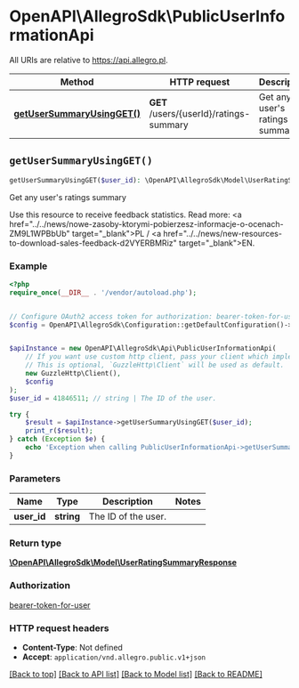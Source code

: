 # OpenAPI\AllegroSdk\PublicUserInformationApi

All URIs are relative to https://api.allegro.pl.

Method | HTTP request | Description
------------- | ------------- | -------------
[**getUserSummaryUsingGET()**](PublicUserInformationApi.md#getUserSummaryUsingGET) | **GET** /users/{userId}/ratings-summary | Get any user&#39;s ratings summary


## `getUserSummaryUsingGET()`

```php
getUserSummaryUsingGET($user_id): \OpenAPI\AllegroSdk\Model\UserRatingSummaryResponse
```

Get any user's ratings summary

Use this resource to receive feedback statistics. Read more: <a href=\"../../news/nowe-zasoby-ktorymi-pobierzesz-informacje-o-ocenach-ZM9L1WPBbUb\" target=\"_blank\">PL</a> / <a href=\"../../news/new-resources-to-download-sales-feedback-d2VYERBMRiz\" target=\"_blank\">EN</a>.

### Example

```php
<?php
require_once(__DIR__ . '/vendor/autoload.php');


// Configure OAuth2 access token for authorization: bearer-token-for-user
$config = OpenAPI\AllegroSdk\Configuration::getDefaultConfiguration()->setAccessToken('YOUR_ACCESS_TOKEN');


$apiInstance = new OpenAPI\AllegroSdk\Api\PublicUserInformationApi(
    // If you want use custom http client, pass your client which implements `GuzzleHttp\ClientInterface`.
    // This is optional, `GuzzleHttp\Client` will be used as default.
    new GuzzleHttp\Client(),
    $config
);
$user_id = 41846511; // string | The ID of the user.

try {
    $result = $apiInstance->getUserSummaryUsingGET($user_id);
    print_r($result);
} catch (Exception $e) {
    echo 'Exception when calling PublicUserInformationApi->getUserSummaryUsingGET: ', $e->getMessage(), PHP_EOL;
}
```

### Parameters

Name | Type | Description  | Notes
------------- | ------------- | ------------- | -------------
 **user_id** | **string**| The ID of the user. |

### Return type

[**\OpenAPI\AllegroSdk\Model\UserRatingSummaryResponse**](../Model/UserRatingSummaryResponse.md)

### Authorization

[bearer-token-for-user](../../README.md#bearer-token-for-user)

### HTTP request headers

- **Content-Type**: Not defined
- **Accept**: `application/vnd.allegro.public.v1+json`

[[Back to top]](#) [[Back to API list]](../../README.md#endpoints)
[[Back to Model list]](../../README.md#models)
[[Back to README]](../../README.md)
